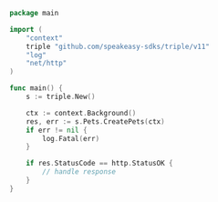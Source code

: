 <!-- Start SDK Example Usage [usage] -->
```go
package main

import (
	"context"
	triple "github.com/speakeasy-sdks/triple/v11"
	"log"
	"net/http"
)

func main() {
	s := triple.New()

	ctx := context.Background()
	res, err := s.Pets.CreatePets(ctx)
	if err != nil {
		log.Fatal(err)
	}

	if res.StatusCode == http.StatusOK {
		// handle response
	}
}

```
<!-- End SDK Example Usage [usage] -->